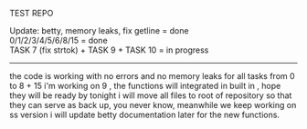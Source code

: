 TEST REPO

Update:
betty, memory leaks, fix getline = done     
0/1/2/3/4/5/6/8/15 = done   
TASK 7 (fix strtok) + TASK 9 + TASK 10 = in progress     

--------------------------------
the code is working with no errors and no memory leaks for all tasks from 0 to 8 + 15
i'm working on 9 , the functions will integrated in built in , hope they will be ready by tonight
i will move all files to root of repository so that they can serve as back up, you never know, meanwhile we keep working on ss version
i will update betty documentation later for the new functions.

